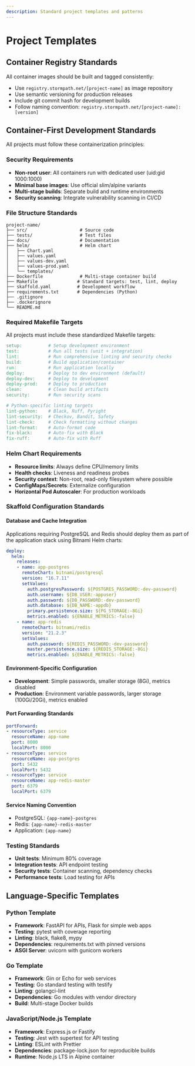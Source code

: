 ```yaml
---
description: Standard project templates and patterns
---
```


# Project Templates

## Container Registry Standards

All container images should be built and tagged consistently:
- Use `registry.stormpath.net/[project-name]` as image repository
- Use semantic versioning for production releases
- Include git commit hash for development builds
- Follow naming convention: `registry.stormpath.net/[project-name]:[version]`

## Container-First Development Standards

All projects must follow these containerization principles:

### Security Requirements
- **Non-root user**: All containers run with dedicated user (uid:gid 1000:1000)
- **Minimal base images**: Use official slim/alpine variants
- **Multi-stage builds**: Separate build and runtime environments
- **Security scanning**: Integrate vulnerability scanning in CI/CD

### File Structure Standards
```
project-name/
├── src/                    # Source code
├── tests/                  # Test files
├── docs/                   # Documentation
├── helm/                   # Helm chart
│   ├── Chart.yaml
│   ├── values.yaml
│   ├── values-dev.yaml
│   ├── values-prod.yaml
│   └── templates/
├── Dockerfile              # Multi-stage container build
├── Makefile               # Standard targets: test, lint, deploy
├── skaffold.yaml          # Development workflow
├── requirements.txt       # Dependencies (Python)
├── .gitignore
├── .dockerignore
└── README.md
```

### Required Makefile Targets

All projects must include these standardized Makefile targets:

```makefile
setup:          # Setup development environment
test:           # Run all tests (unit + integration)
lint:           # Run comprehensive linting and security checks
build:          # Build application/container
run:            # Run application locally
deploy:         # Deploy to dev environment (default)
deploy-dev:     # Deploy to development
deploy-prod:    # Deploy to production
clean:          # Clean build artifacts
security:       # Run security scans

# Python-specific linting targets
lint-python:    # Black, Ruff, Pyright
lint-security:  # Checkov, Bandit, Safety
lint-check:     # Check formatting without changes
lint-format:    # Auto-format code
fix-black:      # Auto-fix with Black
fix-ruff:       # Auto-fix with Ruff
```

### Helm Chart Requirements
- **Resource limits**: Always define CPU/memory limits
- **Health checks**: Liveness and readiness probes
- **Security context**: Non-root, read-only filesystem where possible
- **ConfigMaps/Secrets**: Externalize configuration
- **Horizontal Pod Autoscaler**: For production workloads

### Skaffold Configuration Standards

#### Database and Cache Integration
Applications requiring PostgreSQL and Redis should deploy them as part of the application stack using Bitnami Helm charts:

```yaml
deploy:
  helm:
    releases:
    - name: app-postgres
      remoteChart: bitnami/postgresql
      version: "16.7.11"
      setValues:
        auth.postgresPassword: ${POSTGRES_PASSWORD:-dev-password}
        auth.username: ${DB_USER:-appuser}
        auth.password: ${DB_PASSWORD:-dev-password}
        auth.database: ${DB_NAME:-appdb}
        primary.persistence.size: ${PG_STORAGE:-8Gi}
        metrics.enabled: ${ENABLE_METRICS:-false}
    - name: app-redis
      remoteChart: bitnami/redis
      version: "21.2.3"
      setValues:
        auth.password: ${REDIS_PASSWORD:-dev-password}
        master.persistence.size: ${REDIS_STORAGE:-8Gi}
        metrics.enabled: ${ENABLE_METRICS:-false}
```

#### Environment-Specific Configuration
- **Development**: Simple passwords, smaller storage (8Gi), metrics disabled
- **Production**: Environment variable passwords, larger storage (100Gi/20Gi), metrics enabled

#### Port Forwarding Standards
```yaml
portForward:
- resourceType: service
  resourceName: app-name
  port: 8000
  localPort: 8000
- resourceType: service
  resourceName: app-postgres
  port: 5432
  localPort: 5432
- resourceType: service
  resourceName: app-redis-master
  port: 6379
  localPort: 6379
```

#### Service Naming Convention
- PostgreSQL: `{app-name}-postgres`
- Redis: `{app-name}-redis-master`
- Application: `{app-name}`

### Testing Standards
- **Unit tests**: Minimum 80% coverage
- **Integration tests**: API endpoint testing
- **Security tests**: Container scanning, dependency checks
- **Performance tests**: Load testing for APIs

## Language-Specific Templates

### Python Template
- **Framework**: FastAPI for APIs, Flask for simple web apps
- **Testing**: pytest with coverage reporting
- **Linting**: black, flake8, mypy
- **Dependencies**: requirements.txt with pinned versions
- **ASGI Server**: uvicorn with gunicorn workers

### Go Template
- **Framework**: Gin or Echo for web services
- **Testing**: Go standard testing with testify
- **Linting**: golangci-lint
- **Dependencies**: Go modules with vendor directory
- **Build**: Multi-stage Docker builds

### JavaScript/Node.js Template
- **Framework**: Express.js or Fastify
- **Testing**: Jest with supertest for API testing
- **Linting**: ESLint with Prettier
- **Dependencies**: package-lock.json for reproducible builds
- **Runtime**: Node.js LTS in Alpine container
